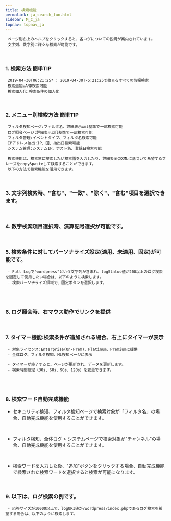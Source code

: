 ```yaml
---
title: 検索機能
permalink: ja_search_fun.html
sidebar: M_C_ja
topnav: topnav_ja
---
```


     ページ別右上のヘルプをクリックすると、各ログについての説明が案内されています。
     文字列、数字別に様々な検索が可能です。

<br />

### 1. 検索方法 簡単TIP

     2019-04-30T06:21:25* : 2019-04-30T-6:21:25で始まるすべての情報検索
     検索追加:AND検索可能
     検索個人化:検索条件の個人化

<br />

### 2. メニュー別検索方法 簡単TIP

     フィルタ検知ページ:フィルタ名、詳細表示xml基準で一部検索可能
     ログ照会ページ:詳細表示xml基準で一部検索可能
     フィルタ管理:イベントタイプ、フィルタ名検索可能
     IPアドレス抽出:IP、国、抽出日検索可能
     システム管理:システムIP、ホスト名、登録日検索可能

     検索機能は、検索窓に検索したい検索語を入力したり、詳細表示のXMLに基づいて希望するフレーズをcopy&pasteして検索することができます。
     以下の方法で検索機能を活用できます。

<br />

### 3. 文字列検索時、"含む"、"一致"、"除く"、"含む"項目を選択できます。

<!-- [![image](/docs/images/Manual/common/search/1.png){: width="800" }](/docs/images/Manual/common/search/1.png){: target="_blank"}-->

<br />

### 4. 数字検索項目選択時、演算記号選択が可能です。

<!-- [![image](/docs/images/Manual/common/search/2.png){: width="800" }](/docs/images/Manual/common/search/2.png){: target="_blank"}-->

<br />

### 5. 検索条件に対してパーソナライズ設定(適用、未適用、固定)が可能です。

     - Full Logで"wordpress"という文字列が含まれ、logStatus値が200以上のログ検索を固定して使用したい場合は、以下のように検索します。
     - 検索パーソナライズ領域で、固定ボタンを選択します。

<br />

<!-- [![image](/docs/images/Manual/common/search/3.png){: width="800" }](/docs/images/Manual/common/search/3.png){: target="_blank"}-->

<br />

### 6. ログ照会時、右マウス動作でリンクを提供

<!-- [![image](/docs/images/Manual/common/search/4.png){: width="800" }](/docs/images/Manual/common/search/4.png){: target="_blank"}-->

<br />

### 7. タイマー機能:検索条件が追加される場合、右上にタイマーが表示

<!-- [![image](/docs/images/Manual/common/search/5.png){: width="800" }](/docs/images/Manual/common/search/5.png){: target="_blank"}-->

     - 対象ライセンス:Enterprise(On-Prem)、Platinum、Premiumに提供
     - 全体ログ、フィルタ検知、ML検知ページに表示

     - タイマーが終了すると、ページが更新され、データを更新します。
     - 検索時間設定（30s、60s、90s、120s）を変更できます。

<br />

<!-- [![image](/docs/images/Manual/common/search/6.png)](/docs/images/Manual/common/search/6.png){: target="_blank"}-->

<br />

### 8. 検索ワード自動完成機能

- セキュリティ検知、フィルタ検知ページで検索対象が「フィルタ名」の場合、自動完成機能を使用することができます。

<!-- [![image](/docs/images/Manual/common/search/09.png){: width="600" }](/docs/images/Manual/common/search/09.png){: target="_blank"}-->

<br /> 

- フィルタ検知、全体ログ > システムページで検索対象が"チャンネル"の場合、自動完成機能を使用することができます。

<!-- [![image](/docs/images/Manual/common/search/10.png){: width="600" }](/docs/images/Manual/common/search/10.png){: target="_blank"}-->

<br />

- 検索ワードを入力した後、"追加"ボタンをクリックする場合、自動完成機能で検索された検索ワードを選択すると検索が可能になります。

<br />

### 9.  以下は、ログ検索の例です。

     - 応答サイズが10000以上で、logURI値が/wordpress/index.phpであるログ検索を希望する場合は、以下のように検索します。

<br />

<!-- [![image](/docs/images/Manual/common/search/7.png){: width="800" }](/docs/images/Manual/common/search/7.png){: target="_blank"}-->

<!-- <br />

### 10. 次に、フィルタ検出ログ検索の例です。

     - ログインに対する検出のみを表示したい場合は、「ログイン」という単語を入力します。
     ログインに関連するフィルタ検出内容を見ることができます。

<br /> -->

<!-- [![image](/docs/images/Manual/common/search/8.png){: width="800" }](/docs/images/Manual/common/search/8.png){: target="_blank"}-->


 